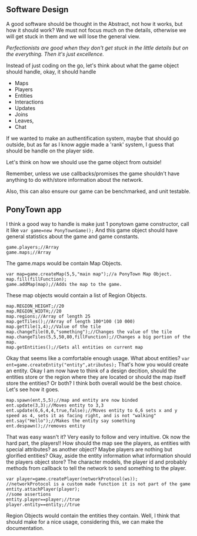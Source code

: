 Software Design---------------------A good software should be thought in the Abstract, not how it works, but how it should work? We must not focus much on the details, otherwise we will get stuck in them and we will lose the general view. *Perfectionists are good when they don't get stuck in the little details but on the everything. Then it's just excellence.*Instead of just coding on the go, let's think about what the game object should handle, okay, it should handle- Maps- Players- Entities- Interactions- Updates- Joins- Leaves,- ChatIf we wanted to make an authentification system, maybe that should go outside, but as far as I know aggie made a 'rank' system, I guess that should be handle on the player side.Let's think on how we should use the game object from outside!Remember, unless we use callbacks/promises the game shouldn't have anything to do with/store information about the network.Also, this can also ensure our game can be benchmarked, and unit testable.PonyTown app-------------------I think a good way to handle is make just 1 ponytown game constructor, call it like `var game=new PonyTownGame();`And this game object should have general statistics about the game and game constants.    game.players;//Array    game.maps;//ArrayThe game.maps would be contain Map Objects.    var map=game.createMap(5,5,"main map");//a PonyTown Map Object.    map.fill(fillFunction);    game.addMap(map);//Adds the map to the game.These map objects would contain a list of Region Objects.    map.REGION_HEIGHT;//20    map.REGION_WIDTH;//20    map.regions;//Array of length 25    map.getTiles();//Array of length 100*100 (10 000)    map.getTile(1,4);//Value of the tile    map.changeTile(0,0,"something");//Changes the value of the tile    map.changeTiles(5,5,50,80,fillFunction);//Changes a big portion of the map.    map.getEntities();//Gets all entities on current mapOkay that seems like a comfortable enough usage.What about entities?`var ent=game.createEntity("entity",atributes);` That's how you would create an entity.Okay I am now have to think of a design decition, should the entities store or the region where they are located or should the map itself store the entities? Or both? I think both overall would be the best choice. Let's see how it goes.    map.spawn(ent,5,5);//map and entity are now binded    ent.update(3,3);//Moves entity to 3,3    ent.update(6,6,4,4,true,false);//Moves entity to 6,6 sets x and y speed as 4, sets it as facing right, and is not "walking"    ent.say("Hello");//Makes the entity say something    ent.despawn();//removes entityThat was easy wasn't it? Very easily to follow and very intuitive.Ok now the hard part, the players!!How should the map see the players, as entities with special attributes? as another object? Maybe players are nothing but glorified entities?Okay, aside the entity information what information should the players object store? The character models, the player id and probably methods from callback to tell the network to send something to the player.    var player=game.createPlayer(networkProtocol(ws));    //networkProtocol is a custom made function it is not part of the game    entity.attachPlayer(player);    //some assertions    entity.player==player;//true    player.entity==entity;//true    Region Objects would contain the entities they contain.Well, I think that should make for a nice usage, considering this, we can make the documentation.